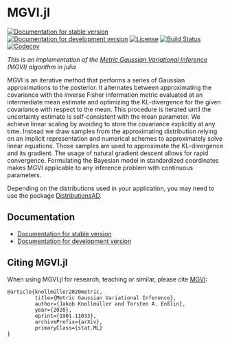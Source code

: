 # MGVI.jl

[![Documentation for stable version](https://img.shields.io/badge/docs-stable-blue.svg)](https://bat.github.io/MGVI.jl/stable)
[![Documentation for development version](https://img.shields.io/badge/docs-dev-blue.svg)](https://bat.github.io/MGVI.jl/dev)
[![License](http://img.shields.io/badge/license-MIT-brightgreen.svg?style=flat)](LICENSE.md)
[![Build Status](https://github.com/bat/MGVI.jl/workflows/CI/badge.svg?branch=master)](https://github.com/bat/MGVI.jl/actions?query=workflow%3ACI)
[![Codecov](https://codecov.io/gh/bat/MGVI.jl/branch/master/graph/badge.svg)](https://codecov.io/gh/bat/MGVI.jl)

*This is an implementation of the [Metric Gaussian Variational Inference](https://arxiv.org/abs/1901.11033) (MGVI) algorithm in julia*

MGVI is an iterative method that performs a series of Gaussian approximations to the posterior. It alternates between approximating the covariance with the inverse Fisher information metric evaluated at an intermediate mean estimate and optimizing the KL-divergence for the given covariance with respect to the mean. This procedure is iterated until the uncertainty estimate is self-consistent with the mean parameter. We achieve linear scaling by avoiding to store the covariance explicitly at any time. Instead we draw samples from the approximating distribution relying on an implicit representation and numerical schemes to approximately solve linear equations. Those samples are used to approximate the KL-divergence and its gradient. The usage of natural gradient descent allows for rapid convergence. Formulating the Bayesian model in standardized coordinates makes MGVI applicable to any inference problem with continuous parameters.

Depending on the distributions used in your application, you may need to use the package [DistributionsAD](https://github.com/TuringLang/DistributionsAD.jl).


## Documentation
* [Documentation for stable version](https://bat.github.io/MGVI.jl/stable)
* [Documentation for development version](https://bat.github.io/MGVI.jl/dev)

## Citing MGVI.jl

When using MGVI.jl for research, teaching or similar, please cite [MGVI](https://arxiv.org/abs/1901.11033):

```
@article{knollmüller2020metric,
         title={Metric Gaussian Variational Inference},
         author={Jakob Knollmüller and Torsten A. Enßlin},
         year={2020},
         eprint={1901.11033},
         archivePrefix={arXiv},
         primaryClass={stat.ML}
}
```

